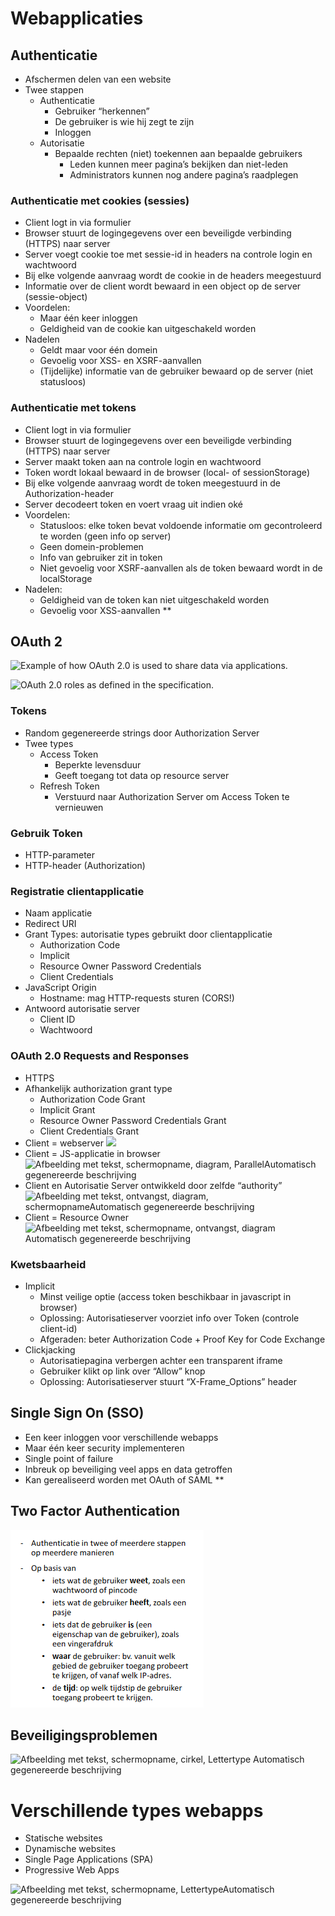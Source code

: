 # Webapplicaties

## Authenticatie

- Afschermen delen van een website
- Twee stappen
  - Authenticatie
    - Gebruiker “herkennen”
    - De gebruiker is wie hij zegt te zijn
    - Inloggen
  - Autorisatie
    - Bepaalde rechten (niet) toekennen aan bepaalde gebruikers
      - Leden kunnen meer pagina’s bekijken dan niet-leden
      - Administrators kunnen nog andere pagina’s raadplegen

### Authenticatie met cookies (sessies)

- Client logt in via formulier
- Browser stuurt de logingegevens over een beveiligde verbinding (HTTPS) naar server
- Server voegt cookie toe met sessie-id in headers na controle login en wachtwoord
- Bij elke volgende aanvraag wordt de cookie in de headers meegestuurd
- Informatie over de client wordt bewaard in een object op de server (sessie-object)
- Voordelen:
  - Maar één keer inloggen
  - Geldigheid van de cookie kan uitgeschakeld worden
- Nadelen
  - Geldt maar voor één domein
  - Gevoelig voor XSS- en XSRF-aanvallen
  - (Tijdelijke) informatie van de gebruiker bewaard op de server (niet statusloos)

### Authenticatie met tokens

- Client logt in via formulier
- Browser stuurt de logingegevens over een beveiligde verbinding (HTTPS) naar server
- Server maakt token aan na controle login en wachtwoord
- Token wordt lokaal bewaard in de browser (local- of sessionStorage)
- Bij elke volgende aanvraag wordt de token meegestuurd in de Authorization-header
- Server decodeert token en voert vraag uit indien oké
- Voordelen:
  - Statusloos: elke token bevat voldoende informatie om gecontroleerd te worden (geen info op server)
  - Geen domein-problemen
  - Info van gebruiker zit in token
  - Niet gevoelig voor XSRF-aanvallen als de token bewaard wordt in de localStorage
- Nadelen:
  - Geldigheid van de token kan niet uitgeschakeld worden
  - Gevoelig voor XSS-aanvallen
**


## OAuth 2

![Example of how OAuth 2.0 is used to share data via applications.](Afbeeldingen/Aspose.Words.70b59ce6-3394-4810-89d3-e4183bd08ed6.001.png)

![OAuth 2.0 roles as defined in the specification.](Afbeeldingen/Aspose.Words.70b59ce6-3394-4810-89d3-e4183bd08ed6.002.png)

### Tokens

- Random gegenereerde strings door Authorization Server
- Twee types
  - Access Token
    - Beperkte levensduur
    - Geeft toegang tot data op resource server
  - Refresh Token
    - Verstuurd naar Authorization Server om Access Token te vernieuwen

### Gebruik Token

- HTTP-parameter
- HTTP-header (Authorization)

### Registratie clientapplicatie

- Naam applicatie
- Redirect URI
- Grant Types: autorisatie types gebruikt door clientapplicatie
  - Authorization Code
  - Implicit 
  - Resource Owner Password Credentials
  - Client Credentials
- JavaScript Origin
  - Hostname: mag HTTP-requests sturen (CORS!)
- Antwoord autorisatie server
  - Client ID
  - Wachtwoord

### OAuth 2.0 Requests and Responses

- HTTPS
- Afhankelijk authorization grant type
  - Authorization Code Grant
  - Implicit Grant
  - Resource Owner Password Credentials Grant
  - Client Credentials Grant
- Client = webserver
  ![](Afbeeldingen/Aspose.Words.70b59ce6-3394-4810-89d3-e4183bd08ed6.003.png)
- Client = JS-applicatie in browser
  ![Afbeelding met tekst, schermopname, diagram, ParallelAutomatisch gegenereerde beschrijving](Afbeeldingen/Aspose.Words.70b59ce6-3394-4810-89d3-e4183bd08ed6.004.png)
- Client en Autorisatie Server ontwikkeld door zelfde “authority”
  ![Afbeelding met tekst, ontvangst, diagram, schermopnameAutomatisch gegenereerde beschrijving](Afbeeldingen/Aspose.Words.70b59ce6-3394-4810-89d3-e4183bd08ed6.005.png)
- Client = Resource Owner
  ![Afbeelding met tekst, schermopname, ontvangst, diagram Automatisch gegenereerde beschrijving](Afbeeldingen/Aspose.Words.70b59ce6-3394-4810-89d3-e4183bd08ed6.006.png)

### Kwetsbaarheid

- Implicit
  - Minst veilige optie (access token beschikbaar in javascript in browser)
  - Oplossing: Autorisatieserver voorziet info over Token (controle client-id)
  - Afgeraden: beter Authorization Code + Proof Key for Code Exchange
- Clickjacking
  - Autorisatiepagina verbergen achter een transparent iframe
  - Gebruiker klikt op link over “Allow” knop
  - Oplossing: Autorisatieserver stuurt “X-Frame\_Options” header

## Single Sign On (SSO)

- Een keer inloggen voor verschillende webapps
- Maar één keer security implementeren
- Single point of failure
- Inbreuk op beveiliging veel apps en data getroffen
- Kan gerealiseerd worden met OAuth of SAML
**


## Two Factor Authentication

![Afbeelding met tekst, schermopname, Lettertype Automatisch gegenereerde beschrijving](Afbeeldingen/Aspose.Words.70b59ce6-3394-4810-89d3-e4183bd08ed6.007.png)

## Beveiligingsproblemen

![Afbeelding met tekst, schermopname, cirkel, Lettertype Automatisch gegenereerde beschrijving](Afbeeldingen/Aspose.Words.70b59ce6-3394-4810-89d3-e4183bd08ed6.008.png)



# Verschillende types webapps

- Statische websites
- Dynamische websites
- Single Page Applications (SPA)
- Progressive Web Apps

![Afbeelding met tekst, schermopname, LettertypeAutomatisch gegenereerde beschrijving](Afbeeldingen/Aspose.Words.70b59ce6-3394-4810-89d3-e4183bd08ed6.009.png)
